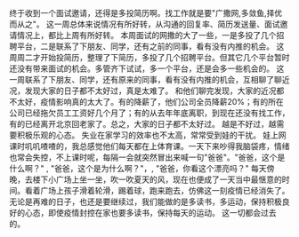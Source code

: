 终于收到一个面试邀请，还得是多投简历啊。找工作就是要"广撒网,多敛鱼,择优而从之"。
这一周总体来说情况有所好转，从沟通的回复率、简历发送量、面试邀请情况上，都比上周有所好转。
本周面试的网撒的大了一些，一是多投了几个招聘平台，二是联系了下朋友、同学，还有之前的同事，看有没有内推的机会。
这周周二才开始投简历，整理了下简历，多投了几个招聘平台。但其它几个平台暂时还没有带来面试的机会。多管齐下试试，多一个平台，还是会多一些机会的。
这一周联系了下朋友、同学，还有原来的同事，看有没有内推的机会，互相聊了聊近况，发现大家的日子都不太好过，真是太难了。
和他们聊完发现，大家的近况都不太好，疫情影响真的太大了。有的降薪了，他们公司全员降薪20%；有的所在公司已经拖欠员工工资好几个月了；有的从去年年底离职，到现在还没有找工作，有的已经离开北京回老家了。总之，大家的日子都不太好过。
越是不好过，越需要积极乐观的心态。
失业在家学习的效率也不太高，常常受到娃的干扰。
娃上网课时叽叽喳喳的，我总感觉他们每天都在上体育课。一天下来吵得我脑袋疼，情绪也常会失控，不上课时呢，每隔一会就突然冒出来喊一句"爸爸"。"爸爸，这个是什么啊？" , "爸爸，这个是为什么啊？"，, "爸爸，你看这个漂亮吗？"
每天傍晚，去楼下小广场上坐一坐，吹一吹夏天的风，现在也便成了一天当中最惬意的时间。看着广场上孩子滑着轮滑，踢着球，跑来跑去，仿佛这一刻疫情已经消失了。
无论是再难的日子，也还是要继续过，我们能做的是多读书，多运动，保持积极良好的心态，即使疫情封控在家也要多读书，保持每天的运动。
这一切都会过去的。
